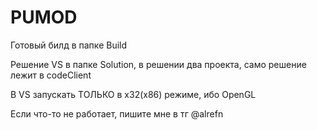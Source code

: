 # PUMOD
 
Готовый билд в папке Build

Решение VS в папке Solution, в решении два проекта, само решение лежит в codeClient

В VS запускать ТОЛЬКО в x32(x86) режиме, ибо OpenGL

Если что-то не работает, пишите мне в тг @alrefn
